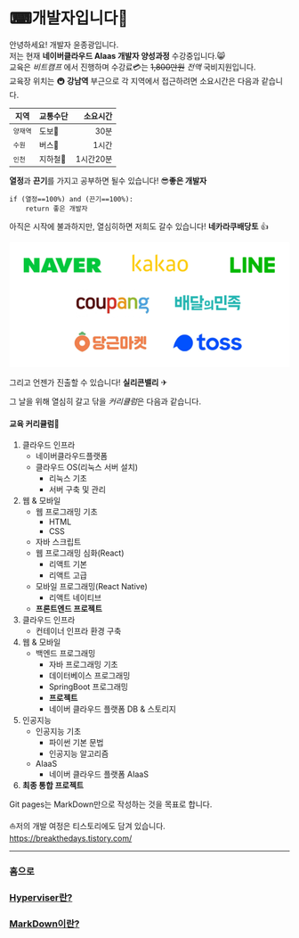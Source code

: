# ⌨개발자입니다🙂

안녕하세요! 개발자 윤종광입니다.   
저는 현재 **네이버클라우드 AIaas 개발자 양성과정** 수강중입니다.😸   
교육은 _비트캠프_ 에서 진행하며 수강료💳는 ~~1,800만원~~ *전액* 국비지원입니다.   
교육장 위치는 🚇 __강남역__ 부근으로 각 지역에서 접근하려면 소요시간은 다음과 같습니다.   

| 지역     | 교통수단    | 소요시간     |
| -------- | ----------- | ------------:|
| `양재역` | 도보👣     | 30분         |
| `수원`   | 버스🚌     | 1시간        |
| `인천`   | 지하철🚋   | 1시간20분    |

**열정**과 **끈기**를 가지고 공부하면 될수 있습니다! 😎**좋은 개발자**
```
if (열정==100%) and (끈기==100%):
    return 좋은 개발자
```    
   
아직은 시작에 불과하지만, 열심히하면 저희도 갈수 있습니다! __네카라쿠배당토__ 👍

 
![네카라쿠배당토](images/neka.png)

그리고 언젠가 진출할 수 있습니다! __실리콘밸리__ ✈   

그 날을 위해 열심히 갈고 닦을 *커리큘럼*은 다음과 같습니다.


#### 교육 커리큘럼📖

1. 클라우드 인프라
    + 네이버클라우드플랫폼
    + 클라우드 OS(리눅스 서버 설치)
        + 리눅스 기초
        + 서버 구축 및 관리
2. 웹 & 모바일
    + 웹 프로그래밍 기초
        + HTML
        + CSS
    + 자바 스크립트
    + 웹 프로그래밍 심화(React)
        + 리액트 기본
        + 리액트 고급
    + 모바일 프로그래밍(React Native)
        + 리액트 네이티브
    + **프론트엔드 프로젝트**
3. 클라우드 인프라
    + 컨테이너 인프라 환경 구축
4. 웹 & 모바일
    + 백엔드 프로그래밍
        + 자바 프로그래밍 기초
        + 데이터베이스 프로그래밍
        + SpringBoot 프로그래밍
        + **프로젝트**
        + 네이버 클라우드 플랫폼 DB & 스토리지
5. 인공지능
    + 인공지능 기초
        + 파이썬 기본 문법
        + 인공지능 알고리즘
    + AIaaS
        + 네이버 클라우드 플랫폼 AIaaS
6. **최종 통합 프로젝트**
   
Git pages는 MarkDown만으로 작성하는 것을 목표로 합니다.

⛵저의 개발 여정은 티스토리에도 담겨 있습니다.
https://breakthedays.tistory.com/

---------------------

### 홈으로

### [Hyperviser란?](HYPERVISOR.md)

### [MarkDown이란?](MARKDOWN.md)
